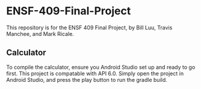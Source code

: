 # ENSF-409-Final-Project
This repository is for the ENSF 409 Final Project, by Bill Luu, Travis Manchee, and Mark Ricale.

## Calculator 
To compile the calculator, ensure you Android Studio set up and ready to go first. This project is compatable with API 6.0. Simply open the project in Android Studio, and press the play button to run the gradle build.